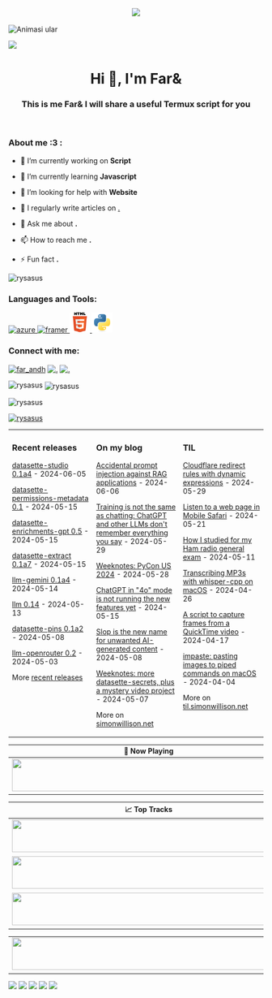 <p align="center"> 
  <img src=" https://capsule-render.vercel.app/api?text=Hai Semuanya!🕹️&animation=fadeIn&type=waving&color=gradient&height=100"/> 
</p>

![Animasi ular]( https://github.com/thepiyushmalhotra/thepiyushmalhotra/blob/output/github-contribution-grid-snake.svg )

<a href=" https://www.instagram.com/thepiyushmalhotra/ "><img height="50" src=" https://user-images.githubusercontent.com/46517096/166974368-9798f39f-1f46-499c -b14e-81f0a3f83a06.png "/> </a>


<h1 align="center">Hi 👋, I'm Far&</h1>
<h3 align="center">This is me Far& I will share a useful Termux script for you</h3>
<p align="left"> <a href="https://twitter.com/" target="blank"><img src="https://img.shields.io/twitter/follow/?logo=twitter&style=for-the-badge" alt="" /></a> </p>
<h3 align="left">About me :3 :</h3>

- 🔭 I’m currently working on **Script**

- 🌱 I’m currently learning **Javascript**

- 🤝 I’m looking for help with **Website**

- 📝 I regularly write articles on [.](.)

- 💬 Ask me about **.**

- 📫 How to reach me **.**

- ⚡ Fun fact **.**

<p align="left"> <img src="https://komarev.com/ghpvc/?username=rysasus&label=Profile%20views&color=0e75b6&style=flat" alt="rysasus" /> </p>

<h3 align="left">Languages and Tools:</h3>
<p align="left"> <a href="https://azure.microsoft.com/en-in/" target="_blank" rel="noreferrer"> <img src="https://www.vectorlogo.zone/logos/microsoft_azure/microsoft_azure-icon.svg" alt="azure" width="40" height="40"/> </a> <a href="https://www.framer.com/" target="_blank" rel="noreferrer"> <img src="https://www.vectorlogo.zone/logos/framer/framer-icon.svg" alt="framer" width="40" height="40"/> </a> <a href="https://www.w3.org/html/" target="_blank" rel="noreferrer"> <img src="https://raw.githubusercontent.com/devicons/devicon/master/icons/html5/html5-original-wordmark.svg" alt="html5" width="40" height="40"/> </a> <a href="https://www.python.org" target="_blank" rel="noreferrer"> <img src="https://raw.githubusercontent.com/devicons/devicon/master/icons/python/python-original.svg" alt="python" width="40" height="40"/> </a> </p>

<h3 align="left">Connect with me:</h3>
<p align="left">
<a href="https://instagram.com/far_andh" target="blank"><img align="center" src="https://raw.githubusercontent.com/rahuldkjain/github-profile-readme-generator/master/src/images/icons/Social/instagram.svg" alt="far_andh" height="30" width="40" /></a>
<a href="https://www.youtube.com/c/." target="blank"><img align="center" src="https://raw.githubusercontent.com/rahuldkjain/github-profile-readme-generator/master/src/images/icons/Social/youtube.svg" alt="." height="30" width="40" /></a>
<a href="https://discord.gg/." target="blank"><img align="center" src="https://raw.githubusercontent.com/rahuldkjain/github-profile-readme-generator/master/src/images/icons/Social/discord.svg" alt="." height="30" width="40" /></a>
</p>

<p><img align="left" src="https://github-readme-stats.vercel.app/api/top-langs?username=rysasus&show_icons=true&locale=en&layout=compact" alt="rysasus" /></p>

<p>&nbsp;<img align="center" src="https://github-readme-stats.vercel.app/api?username=anuraghazra&theme=slateorange&show_icons=true" alt="rysasus" /></p>

<p><img align="center" src="https://github-readme-streak-stats.herokuapp.com/?user=rysasus&" alt="rysasus" /></p>

<p align="left"> <a href="https://github.com/ryo-ma/github-profile-trophy"><img src="https://github-profile-trophy.vercel.app/?username=rysasus" alt="rysasus" /></a> </p>



<table><tr><td valign="top" width="33%">

### Recent releases
<!-- recent_releases starts -->
[datasette-studio 0.1a4](https://github.com/datasette/datasette-studio/releases/tag/0.1a4) - 2024-06-05

[datasette-permissions-metadata 0.1](https://github.com/datasette/datasette-permissions-metadata/releases/tag/0.1) - 2024-05-15

[datasette-enrichments-gpt 0.5](https://github.com/datasette/datasette-enrichments-gpt/releases/tag/0.5) - 2024-05-15

[datasette-extract 0.1a7](https://github.com/datasette/datasette-extract/releases/tag/0.1a7) - 2024-05-15

[llm-gemini 0.1a4](https://github.com/simonw/llm-gemini/releases/tag/0.1a4) - 2024-05-14

[llm 0.14](https://github.com/simonw/llm/releases/tag/0.14) - 2024-05-13

[datasette-pins 0.1a2](https://github.com/datasette/datasette-pins/releases/tag/0.1a2) - 2024-05-08

[llm-openrouter 0.2](https://github.com/simonw/llm-openrouter/releases/tag/0.2) - 2024-05-03
<!-- recent_releases ends -->
More [recent releases](https://github.com/simonw/simonw/blob/main/releases.md)
</td><td valign="top" width="34%">

### On my blog
<!-- blog starts -->
[Accidental prompt injection against RAG applications](https://simonwillison.net/2024/Jun/6/accidental-prompt-injection/) - 2024-06-06

[Training is not the same as chatting: ChatGPT and other LLMs don't remember everything you say](https://simonwillison.net/2024/May/29/training-not-chatting/) - 2024-05-29

[Weeknotes: PyCon US 2024](https://simonwillison.net/2024/May/28/weeknotes/) - 2024-05-28

[ChatGPT in "4o" mode is not running the new features yet](https://simonwillison.net/2024/May/15/chatgpt-in-4o-mode/) - 2024-05-15

[Slop is the new name for unwanted AI-generated content](https://simonwillison.net/2024/May/8/slop/) - 2024-05-08

[Weeknotes: more datasette-secrets, plus a mystery video project](https://simonwillison.net/2024/May/7/datasette-secrets/) - 2024-05-07
<!-- blog ends -->
More on [simonwillison.net](https://simonwillison.net/)
</td><td valign="top" width="33%">

### TIL
<!-- tils starts -->
[Cloudflare redirect rules with dynamic expressions](https://til.simonwillison.net/cloudflare/redirect-rules) - 2024-05-29

[Listen to a web page in Mobile Safari](https://til.simonwillison.net/ios/listen-to-page) - 2024-05-21

[How I studied for my Ham radio general exam](https://til.simonwillison.net/ham-radio/general) - 2024-05-11

[Transcribing MP3s with whisper-cpp on macOS](https://til.simonwillison.net/macos/whisper-cpp) - 2024-04-26

[A script to capture frames from a QuickTime video](https://til.simonwillison.net/macos/quicktime-capture-script) - 2024-04-17

[impaste: pasting images to piped commands on macOS](https://til.simonwillison.net/macos/impaste) - 2024-04-04
<!-- tils ends -->
More on [til.simonwillison.net](https://til.simonwillison.net/)
</td></tr></table>


| 🎵 Now Playing                                                                                                                    |
| ------------------------------------------------------------------------------------------------------------------------------ |
| <a href="https://status.nmoo.dev/now-playing?open"><img src="https://status.nmoo.dev/now-playing" width="540" height="64"></a> |


<table>
  <thead>
    <tr>
      <th>📈 Top Tracks</th>
    </tr>
  </thead>
  <tbody>
    <tr>
      <td><a href="https://status.nmoo.dev/top-tracks?i=1&open"><img src="https://status.nmoo.dev/top-tracks?i=99" width="540" height="64"></a></td>
    </tr>
    <tr></tr> <!-- hide gray row -->
    <tr>
      <td><a href="https://status.nmoo.dev/top-tracks?i=2&open"><img src="https://status.nmoo.dev/top-tracks?i=2" width="540" height="64"></a></td>
    </tr>
    <tr></tr> <!-- hide gray row -->
    <tr>
      <td><a href="https://status.nmoo.dev/top-tracks?i=3&open"><img src="https://status.nmoo.dev/top-tracks?i=3" width="540" height="64"></a></td>
    </tr>
  </tbody>
</table>

<table>
  <tbody>
<tr>
  </tr>
    <tr></tr> <!-- hide gray row -->
    <tr>
     <td><a href="https://status.nmoo.dev/top-tracks?i=2&open"><img src="https://status.nmoo.dev/top-tracks?i=100" width="540" height="64"></a></td>
    </tr>
  </tbody>
</table>

[![](https://raw.githubusercontent.com/vn7n24fzkq/github-profile-summary-cards-example/master/profile-summary-card-output/vision_friendly_dark/0-profile-details.svg)](https://github.com/rysasus/github-profile-summary-cards)
[![](https://raw.githubusercontent.com/vn7n24fzkq/github-profile-summary-cards-example/master/profile-summary-card-output/vision_friendly_dark/1-repos-per-language.svg)](https://github.com/vn7n24fzkq/github-profile-summary-cards) [![](https://raw.githubusercontent.com/vn7n24fzkq/github-profile-summary-cards-example/master/profile-summary-card-output/vision_friendly_dark/2-most-commit-language.svg)](https://github.com/vn7n24fzkq/github-profile-summary-cards)
[![](https://raw.githubusercontent.com/vn7n24fzkq/github-profile-summary-cards-example/master/profile-summary-card-output/vision_friendly_dark/3-stats.svg)](https://github.com/vn7n24fzkq/github-profile-summary-cards) [![](https://raw.githubusercontent.com/vn7n24fzkq/github-profile-summary-cards-example/master/profile-summary-card-output/vision_friendly_dark/4-productive-time.svg)](https://github.com/vn7n24fzkq/github-profile-summary-cards)
